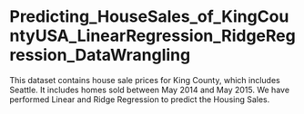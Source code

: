 # Predicting_HouseSales_of_KingCountyUSA_LinearRegression_RidgeRegression_DataWrangling
This dataset contains house sale prices for King County, which includes Seattle. It includes homes sold between May 2014 and May 2015. We have performed Linear and Ridge Regression to predict the Housing Sales.

